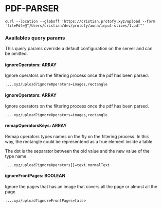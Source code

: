 # PDF-PARSER

```
curl --location --globoff 'https://cristian.protofy.xyz/upload --form 'filePdf=@"/Users/cristian/dev/protofy/auna/input-slices/1.pdf"'
```

### Availables query params
This query params override a default configuration on the server and can be omitted.

#### ignoreOperators: ARRAY
Ignore operators on the filtering process once the pdf has been parsed.
```
....xyz/upload?ignoreOperators=images,rectangle
```

#### ignoreOperators: ARRAY
Ignore operators on the filtering process once the pdf has been parsed.
```
....xyz/upload?ignoreOperators=images,rectangle
```

#### remapOperatorsKeys: ARRAY
Remap operators types names on the fly on the filtering process. In this way, the rectangle could be representend as a true element inside a table.

The dot is the separator between the old value and the new value of the type name.

```
....xyz/upload?ignoreOperators[]=text.normalText
```

#### ignoreFrontPages: BOOLEAN
Ignore the pages that has an image that covers all the page or almost all the page. 

```
....xyz/upload?ignoreFrontPages=false
```

